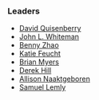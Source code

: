 <!--### Leaders
-->
### Leaders
* [David Quisenberry](mailto:david.quisenberry@owasp.org)
* [John L. Whiteman](mailto:john.whiteman@owasp.org)
* [Benny Zhao](mailto:benny.zhao@owasp.org)
* [Katie Feucht](mailto:katie.feucht@owasp.org)
* [Brian Myers](mailto:brian.myers@owasp.org)
* [Derek Hill](mailto:derek.hill@owasp.org)
* [Allison Naaktgeboren](mailto:allison.naaktgeboren@owasp.org)
* [Samuel Lemly](samuel.lemly@owasp.org)

